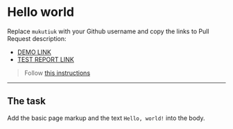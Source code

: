 # Hello world
Replace `mukutiuk` with your Github username and copy the links to Pull Request description:
- [DEMO LINK](https://mukutiuk.github.io/layout_hello-world/)
- [TEST REPORT LINK](https://mukutiuk.github.io/layout_hello-world/report/html_report/)

> Follow [this instructions](https://mate-academy.github.io/layout_task-guideline/#how-to-solve-the-layout-tasks-on-github)
___

## The task 
Add the basic page markup and the text `Hello, world!` into the body.
